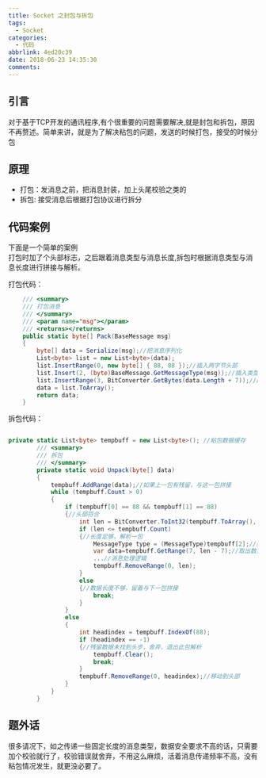 ```yaml
---
title: Socket 之封包与拆包
tags:
  - Socket
categories:
  - 代码
abbrlink: 4ed20c39
date: 2018-06-23 14:35:30
comments:
---
```


## 引言  
对于基于TCP开发的通讯程序,有个很重要的问题需要解决,就是封包和拆包，原因不再赘述。简单来讲，就是为了解决粘包的问题，发送的时候打包，接受的时候分包  <!-- more -->
## 原理
* 打包：发消息之前，把消息封装，加上头尾校验之类的
* 拆包: 接受消息后根据打包协议进行拆分

## 代码案例
下面是一个简单的案例  
打包时加了个头部标志，之后跟着消息类型与消息长度,拆包时根据消息类型与消息长度进行拼接与解析。  

打包代码：
``` C# 
    /// <summary>
    /// 打包消息
    /// </summary>
    /// <param name="msg"></param>
    /// <returns></returns>
    public static byte[] Pack(BaseMessage msg)
    {
        byte[] data = Serialize(msg);//把消息序列化
        List<byte> list = new List<byte>(data);
        list.InsertRange(0, new byte[] { 88, 88 });//插入两字节头部
        list.Insert(2, (byte)BaseMessage.GetMessageType(msg));//插入类型信息
        list.InsertRange(3, BitConverter.GetBytes(data.Length + 7));//四字节代表数据长度
        data = list.ToArray();
        return data;
    }
```  

拆包代码：
```C#

private static List<byte> tempbuff = new List<byte>(); //粘包数据缓存   
        /// <summary>
        /// 拆包
        /// </summary>
        private static void Unpack(byte[] data)
        {
            tempbuff.AddRange(data);//如果上一包有残留，与这一包拼接
            while (tempbuff.Count > 0)
            {
                if (tempbuff[0] == 88 && tempbuff[1] == 88)
                {//头部符合
                    int len = BitConverter.ToInt32(tempbuff.ToArray(), 3);
                    if (len <= tempbuff.Count)
                    {//长度足够，解析一包  
                        MessageType type = (MessageType)tempbuff[2];//解析消息类型
                        var data=tempbuff.GetRange(7, len - 7);//取出数据
                        ...//消息处理逻辑
                        tempbuff.RemoveRange(0, len);
                    }
                    else
                    {//数据长度不够，留着与下一包拼接
                        break;
                    }
                }
                else
                {
                    int headindex = tempbuff.IndexOf(88);
                    if (headindex == -1)
                    {//残留数据未找到头步，舍弃，退出此包解析
                        tempbuff.Clear();
                        break;
                    }
                    tempbuff.RemoveRange(0, headindex);//移动到头部
                }
            }
        }
```

## 题外话

很多请况下，如之传递一些固定长度的消息类型，数据安全要求不高的话，只需要加个校验就行了，校验错误就舍弃，不用这么麻烦，活着消息传递频率不高，没有粘包情况发生，就更没必要了。